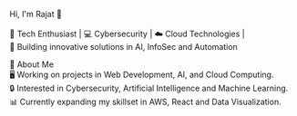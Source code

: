 Hi, I'm Rajat 👋<br/>
<br/>🌟 Tech Enthusiast | 💻 Cybersecurity | ☁️ Cloud Technologies |<br/>
🚀 Building innovative solutions in AI, InfoSec and Automation<br/>

🔗 About Me<br/>
🖥️ Working on projects in Web Development, AI, and Cloud Computing.<br/>
🔒 Interested in Cybersecurity, Artificial Intelligence and Machine Learning.<br/>
📊 Currently expanding my skillset in AWS, React and Data Visualization.<br/>
